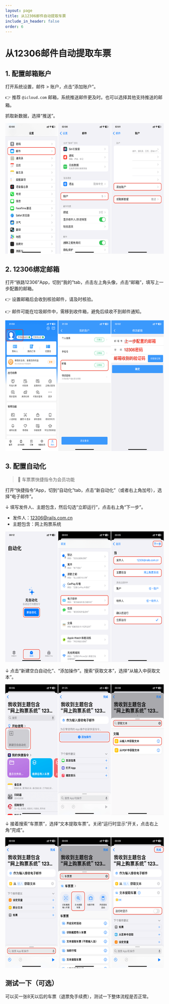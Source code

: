 ```yaml
---
layout: page
title: 从12306邮件自动提取车票
include_in_header: false
order: 6
---
```


# 从12306邮件自动提取车票

## 1. 配置邮箱账户

打开系统设置，邮件 > 账户，点击“添加账户”。

👉 推荐 `@icloud.com` 邮箱，系统推送邮件更及时。也可以选择其他支持推送的邮箱。

抓取新数据，选择“推送”。

<img src="../assets/text-to-ticket-automation-1.png" width="580" height="416"/>

## 2. 12306绑定邮箱

打开“铁路12306”App，切到“我的”tab，点击左上角头像，点击“邮箱”，填写上一步配置的邮箱。

👉 设置邮箱后会收到核验邮件，请及时核验。

👉 邮件可能在垃圾邮件中，需移到收件箱，避免后续收不到邮件通知。

<img src="../assets/text-to-ticket-automation-2.png" width="580" height="416"/>

## 3. 配置自动化

> 👑 车票票快捷指令为会员功能

打开“快捷指令”App，切到“自动化”tab，点击“新自动化”（或者右上角加号），选择“电子邮件”。

↓ 填写发件人、主题包含，然后勾选“立即运行”，点击右上角“下一步”。

* 发件人：12306@rails.com.cn
* 主题包含：网上购票系统

<img src="../assets/text-to-ticket-automation-3-1.png" width="580" height="416"/>

↓ 点击“新建空白自动化”、“添加操作”。搜索“获取文本”，选择“从输入中获取文本”。

<img src="../assets/text-to-ticket-automation-3-2.png" width="580" height="416"/>

↓ 接着搜索“车票票”，选择“文本提取车票”。关闭“运行时显示”开关，点击右上角“完成”。

<img src="../assets/text-to-ticket-automation-3-3.png" width="580" height="416"/>

## 测试一下（可选）

可以买一张8天以后的车票（退票免手续费），测试一下整体流程是否正常。